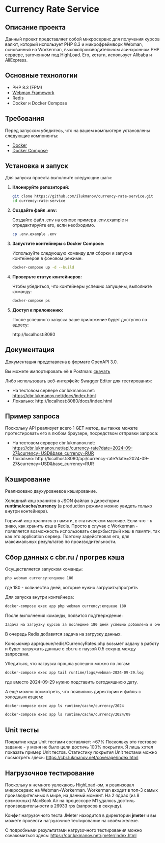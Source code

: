 # Currency Rate Service

## Описание проекта

Данный проект представляет собой микросервис для получения курсов валют, который использует PHP 8.3 и микрофреймворк Webman, основанный на Workerman, высокопроизводительном асинхронном PHP сервере, заточенном под HighLoad. Его, кстати, использует Alibaba и AliExpress.

## Основные технологии

- PHP 8.3 (FPM)
- [Webman Framework](https://webman.workerman.net/doc/ru/)
- Redis
- Docker и Docker Compose

## Требования

Перед запуском убедитесь, что на вашем компьютере установлены следующие компоненты:

- [Docker](https://www.docker.com/get-started)
- [Docker Compose](https://docs.docker.com/compose/install/)

## Установка и запуск

Для запуска проекта выполните следующие шаги:

1. **Клонируйте репозиторий:**
   ```sh
   git clone https://github.com/ilukmanov/currency-rate-service.git
   cd currency-rate-service
   ```
2. **Создайте файл .env:**
    
    Создайте файл .env на основе примера .env.example и отредактируйте его, если необходимо.
    ```sh
    cp .env.example .env
    ```
3. **Запустите контейнеры с Docker Compose:**
    
    Используйте следующую команду для сборки и запуска контейнеров в фоновом режиме:
    ```sh
    docker-compose up -d --build
    ```
4. **Проверьте статус контейнеров:**
    
    Чтобы убедиться, что контейнеры успешно запущены, выполните команду:
    ```sh
    docker-compose ps
    ```

4. **Доступ к приложению:**
    
    После успешного запуска ваше приложение будет доступно по адресу:
    
    http://localhost:8080

## Документация

Документация представлена в формате OpenAPI 3.0.

Вы можете импортировать её в Postman: [скачать](https://cbr.lukmanov.net/docs/openapi.yaml)

Либо использовать веб-интерфейс Swagger Editor для тестирования:

* На тестовом сервере cbr.lukmanov.net: https://cbr.lukmanov.net/docs/index.html
* Локально: http://localhost:8080/docs/index.html

## Пример запроса

Поскольку API реализует всего 1 GET метод, вы также можете протестировать его в любом браузере, посредством отправки запроса:

* На тестовом сервере cbr.lukmanov.net: https://cbr.lukmanov.net/api/currency-rate?date=2024-09-27&currency=USD&base_currency=RUR
* Локально: http://localhost:8080/api/currency-rate?date=2024-09-27&currency=USD&base_currency=RUR

## Кэширование

Реализовано двухуровневое кэширование.

Холодный кэш хранится в JSON файлах в директории **runtime/cache/currency** (в production режиме можно увидеть только внутри контейнера).

Горячий кэш хранится в памяти, в статическом массиве. Если что - я знаю, как хранить кэш в Redis. Просто в случае с Workerman - появляется возможность использовать сверхбыстрый кэш в памяти, так как это application сервер. Поэтому задействовал его, для максимальных результатов по производительности.

## Сбор данных с cbr.ru / прогрев кэша

Осуществляется запуском команды:
```sh
php webman currency:enqueue 180
```
где 180 - количество дней, которые нужно загрузить/прогреть

Для запуска внутри контейнера:
```sh
docker-compose exec app php webman currency:enqueue 180
```

После выполнения команды, появится подтверждение:
```sh
Задача на загрузку курсов за последние 180 дней успешно добавлена в очередь.
```

В очередь Redis добавится задача на загрузку данных.

Консьюмер app/queue/redis/CurrencyRates.php возьмёт задачу в работу и будет загружать данные с cbr.ru с паузой 0.5 секунд между запросами.

Убедиться, что загрузка прошла успешно можно по логам:
```sh
docker-compose exec app tail runtime/logs/webman-2024-09-29.log
```
где вместо 2024-09-29 нужно подставить сегодняшнюю дату.

А ещё можно посмотреть, что появились директории и файлы с холодным кэшем:
```sh
docker-compose exec app ls runtime/cache/currency/2024
```
```sh
docker-compose exec app ls runtime/cache/currency/2024/09
```

## Unit тесты

Покрытие кода Unit тестами составляет: ~67%
Поскольку это тестовое задание - у меня не было цели достичь 100% покрытия. Я лишь хотел показать пример Unit тестов.
Статистику покрытия Unit тестами можно посмотреть здесь: https://cbr.lukmanov.net/coverage/index.html

## Нагрузочное тестирование

Поскольку я немного увлекаюсь HighLoad-ом, я реализовал микросервис на Webman+Workerman. Workerman входит в топ-3 самых производительных в мире, на данный момент. На 2 ядрах (из 8 возможных) MacBook Air на процессоре M1 удалось достичь производительности в 26933 rps (запросов в секунду).

Конфиг нагрузочного теста JMeter находится в директории **jmeter** и вы можете провести нагрузочное тестирование на своём железе.

С подробными результатами нагрузочного тестирования можно ознакомиться здесь: https://cbr.lukmanov.net/jmeter/index.html
